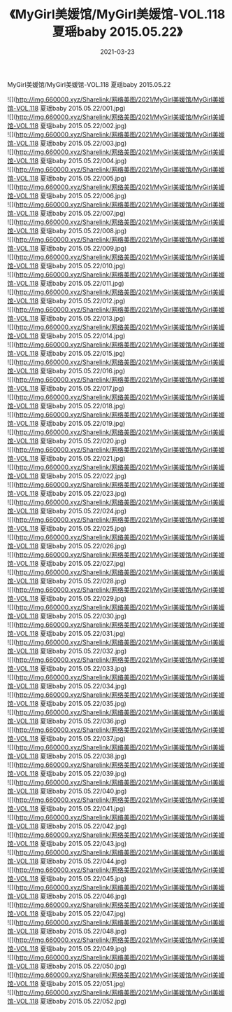 ﻿---
layout: post
title:  《MyGirl美媛馆/MyGirl美媛馆-VOL.118 夏瑶baby 2015.05.22》
date:   2021-03-23
img: http://img.660000.xyz/Sharelink/网络美图/2021/MyGirl美媛馆/MyGirl美媛馆-VOL.118 夏瑶baby 2015.05.22/000.jpg
categories: [美女, 清纯, 唯美]
---

MyGirl美媛馆/MyGirl美媛馆-VOL.118 夏瑶baby 2015.05.22

 ![](http://img.660000.xyz/Sharelink/网络美图/2021/MyGirl美媛馆/MyGirl美媛馆-VOL.118 夏瑶baby 2015.05.22/001.jpg) <br>![](http://img.660000.xyz/Sharelink/网络美图/2021/MyGirl美媛馆/MyGirl美媛馆-VOL.118 夏瑶baby 2015.05.22/002.jpg) <br>![](http://img.660000.xyz/Sharelink/网络美图/2021/MyGirl美媛馆/MyGirl美媛馆-VOL.118 夏瑶baby 2015.05.22/003.jpg) <br>![](http://img.660000.xyz/Sharelink/网络美图/2021/MyGirl美媛馆/MyGirl美媛馆-VOL.118 夏瑶baby 2015.05.22/004.jpg) <br>![](http://img.660000.xyz/Sharelink/网络美图/2021/MyGirl美媛馆/MyGirl美媛馆-VOL.118 夏瑶baby 2015.05.22/005.jpg) <br>![](http://img.660000.xyz/Sharelink/网络美图/2021/MyGirl美媛馆/MyGirl美媛馆-VOL.118 夏瑶baby 2015.05.22/006.jpg) <br>![](http://img.660000.xyz/Sharelink/网络美图/2021/MyGirl美媛馆/MyGirl美媛馆-VOL.118 夏瑶baby 2015.05.22/007.jpg) <br>![](http://img.660000.xyz/Sharelink/网络美图/2021/MyGirl美媛馆/MyGirl美媛馆-VOL.118 夏瑶baby 2015.05.22/008.jpg) <br>![](http://img.660000.xyz/Sharelink/网络美图/2021/MyGirl美媛馆/MyGirl美媛馆-VOL.118 夏瑶baby 2015.05.22/009.jpg) <br>![](http://img.660000.xyz/Sharelink/网络美图/2021/MyGirl美媛馆/MyGirl美媛馆-VOL.118 夏瑶baby 2015.05.22/010.jpg) <br>![](http://img.660000.xyz/Sharelink/网络美图/2021/MyGirl美媛馆/MyGirl美媛馆-VOL.118 夏瑶baby 2015.05.22/011.jpg) <br>![](http://img.660000.xyz/Sharelink/网络美图/2021/MyGirl美媛馆/MyGirl美媛馆-VOL.118 夏瑶baby 2015.05.22/012.jpg) <br>![](http://img.660000.xyz/Sharelink/网络美图/2021/MyGirl美媛馆/MyGirl美媛馆-VOL.118 夏瑶baby 2015.05.22/013.jpg) <br>![](http://img.660000.xyz/Sharelink/网络美图/2021/MyGirl美媛馆/MyGirl美媛馆-VOL.118 夏瑶baby 2015.05.22/014.jpg) <br>![](http://img.660000.xyz/Sharelink/网络美图/2021/MyGirl美媛馆/MyGirl美媛馆-VOL.118 夏瑶baby 2015.05.22/015.jpg) <br>![](http://img.660000.xyz/Sharelink/网络美图/2021/MyGirl美媛馆/MyGirl美媛馆-VOL.118 夏瑶baby 2015.05.22/016.jpg) <br>![](http://img.660000.xyz/Sharelink/网络美图/2021/MyGirl美媛馆/MyGirl美媛馆-VOL.118 夏瑶baby 2015.05.22/017.jpg) <br>![](http://img.660000.xyz/Sharelink/网络美图/2021/MyGirl美媛馆/MyGirl美媛馆-VOL.118 夏瑶baby 2015.05.22/018.jpg) <br>![](http://img.660000.xyz/Sharelink/网络美图/2021/MyGirl美媛馆/MyGirl美媛馆-VOL.118 夏瑶baby 2015.05.22/019.jpg) <br>![](http://img.660000.xyz/Sharelink/网络美图/2021/MyGirl美媛馆/MyGirl美媛馆-VOL.118 夏瑶baby 2015.05.22/020.jpg) <br>![](http://img.660000.xyz/Sharelink/网络美图/2021/MyGirl美媛馆/MyGirl美媛馆-VOL.118 夏瑶baby 2015.05.22/021.jpg) <br>![](http://img.660000.xyz/Sharelink/网络美图/2021/MyGirl美媛馆/MyGirl美媛馆-VOL.118 夏瑶baby 2015.05.22/022.jpg) <br>![](http://img.660000.xyz/Sharelink/网络美图/2021/MyGirl美媛馆/MyGirl美媛馆-VOL.118 夏瑶baby 2015.05.22/023.jpg) <br>![](http://img.660000.xyz/Sharelink/网络美图/2021/MyGirl美媛馆/MyGirl美媛馆-VOL.118 夏瑶baby 2015.05.22/024.jpg) <br>![](http://img.660000.xyz/Sharelink/网络美图/2021/MyGirl美媛馆/MyGirl美媛馆-VOL.118 夏瑶baby 2015.05.22/025.jpg) <br>![](http://img.660000.xyz/Sharelink/网络美图/2021/MyGirl美媛馆/MyGirl美媛馆-VOL.118 夏瑶baby 2015.05.22/026.jpg) <br>![](http://img.660000.xyz/Sharelink/网络美图/2021/MyGirl美媛馆/MyGirl美媛馆-VOL.118 夏瑶baby 2015.05.22/027.jpg) <br>![](http://img.660000.xyz/Sharelink/网络美图/2021/MyGirl美媛馆/MyGirl美媛馆-VOL.118 夏瑶baby 2015.05.22/028.jpg) <br>![](http://img.660000.xyz/Sharelink/网络美图/2021/MyGirl美媛馆/MyGirl美媛馆-VOL.118 夏瑶baby 2015.05.22/029.jpg) <br>![](http://img.660000.xyz/Sharelink/网络美图/2021/MyGirl美媛馆/MyGirl美媛馆-VOL.118 夏瑶baby 2015.05.22/030.jpg) <br>![](http://img.660000.xyz/Sharelink/网络美图/2021/MyGirl美媛馆/MyGirl美媛馆-VOL.118 夏瑶baby 2015.05.22/031.jpg) <br>![](http://img.660000.xyz/Sharelink/网络美图/2021/MyGirl美媛馆/MyGirl美媛馆-VOL.118 夏瑶baby 2015.05.22/032.jpg) <br>![](http://img.660000.xyz/Sharelink/网络美图/2021/MyGirl美媛馆/MyGirl美媛馆-VOL.118 夏瑶baby 2015.05.22/033.jpg) <br>![](http://img.660000.xyz/Sharelink/网络美图/2021/MyGirl美媛馆/MyGirl美媛馆-VOL.118 夏瑶baby 2015.05.22/034.jpg) <br>![](http://img.660000.xyz/Sharelink/网络美图/2021/MyGirl美媛馆/MyGirl美媛馆-VOL.118 夏瑶baby 2015.05.22/035.jpg) <br>![](http://img.660000.xyz/Sharelink/网络美图/2021/MyGirl美媛馆/MyGirl美媛馆-VOL.118 夏瑶baby 2015.05.22/036.jpg) <br>![](http://img.660000.xyz/Sharelink/网络美图/2021/MyGirl美媛馆/MyGirl美媛馆-VOL.118 夏瑶baby 2015.05.22/037.jpg) <br>![](http://img.660000.xyz/Sharelink/网络美图/2021/MyGirl美媛馆/MyGirl美媛馆-VOL.118 夏瑶baby 2015.05.22/038.jpg) <br>![](http://img.660000.xyz/Sharelink/网络美图/2021/MyGirl美媛馆/MyGirl美媛馆-VOL.118 夏瑶baby 2015.05.22/039.jpg) <br>![](http://img.660000.xyz/Sharelink/网络美图/2021/MyGirl美媛馆/MyGirl美媛馆-VOL.118 夏瑶baby 2015.05.22/040.jpg) <br>![](http://img.660000.xyz/Sharelink/网络美图/2021/MyGirl美媛馆/MyGirl美媛馆-VOL.118 夏瑶baby 2015.05.22/041.jpg) <br>![](http://img.660000.xyz/Sharelink/网络美图/2021/MyGirl美媛馆/MyGirl美媛馆-VOL.118 夏瑶baby 2015.05.22/042.jpg) <br>![](http://img.660000.xyz/Sharelink/网络美图/2021/MyGirl美媛馆/MyGirl美媛馆-VOL.118 夏瑶baby 2015.05.22/043.jpg) <br>![](http://img.660000.xyz/Sharelink/网络美图/2021/MyGirl美媛馆/MyGirl美媛馆-VOL.118 夏瑶baby 2015.05.22/044.jpg) <br>![](http://img.660000.xyz/Sharelink/网络美图/2021/MyGirl美媛馆/MyGirl美媛馆-VOL.118 夏瑶baby 2015.05.22/045.jpg) <br>![](http://img.660000.xyz/Sharelink/网络美图/2021/MyGirl美媛馆/MyGirl美媛馆-VOL.118 夏瑶baby 2015.05.22/046.jpg) <br>![](http://img.660000.xyz/Sharelink/网络美图/2021/MyGirl美媛馆/MyGirl美媛馆-VOL.118 夏瑶baby 2015.05.22/047.jpg) <br>![](http://img.660000.xyz/Sharelink/网络美图/2021/MyGirl美媛馆/MyGirl美媛馆-VOL.118 夏瑶baby 2015.05.22/048.jpg) <br>![](http://img.660000.xyz/Sharelink/网络美图/2021/MyGirl美媛馆/MyGirl美媛馆-VOL.118 夏瑶baby 2015.05.22/049.jpg) <br>![](http://img.660000.xyz/Sharelink/网络美图/2021/MyGirl美媛馆/MyGirl美媛馆-VOL.118 夏瑶baby 2015.05.22/050.jpg) <br>![](http://img.660000.xyz/Sharelink/网络美图/2021/MyGirl美媛馆/MyGirl美媛馆-VOL.118 夏瑶baby 2015.05.22/051.jpg) <br>![](http://img.660000.xyz/Sharelink/网络美图/2021/MyGirl美媛馆/MyGirl美媛馆-VOL.118 夏瑶baby 2015.05.22/052.jpg) <br>